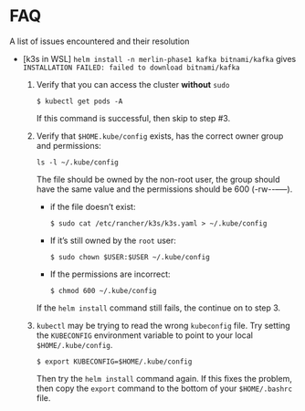 

# FAQ

A list of issues encountered and their resolution

-   [k3s in WSL] `helm install -n merlin-phase1 kafka bitnami/kafka` gives `INSTALLATION FAILED:
      failed to download bitnami/kafka`
    1.  Verify that you can access the cluster **without** `sudo`
        
            $ kubectl get pods -A
        
        If this command is successful, then skip to step #3.
    
    2.  Verify that `$HOME.kube/config` exists, has the correct owner group and permissions:
        
            ls -l ~/.kube/config
        
        The file should be owned by the non-root user, the group should have the
        same value and the permissions should be 600 (-rw--&#x2013;&#x2014;).
        
        -   if the file doesn&rsquo;t exist:
            
                $ sudo cat /etc/rancher/k3s/k3s.yaml > ~/.kube/config
        
        -   If it&rsquo;s still owned by the `root` user:
            
                $ sudo chown $USER:$USER ~/.kube/config
        
        -   If the permissions are incorrect:
            
                $ chmod 600 ~/.kube/config
        
        If the `helm install` command still fails, the continue on to step 3.
    
    3.  `kubectl` may be trying to read the wrong `kubeconfig` file. Try setting the
        `KUBECONFIG` environment variable to point to your local `$HOME/.kube/config`.
        
            $ export KUBECONFIG=$HOME/.kube/config
        
        Then try the `helm install` command again. If this fixes the problem, then
        copy the `export` command to the bottom of your `$HOME/.bashrc` file.

